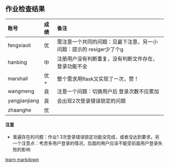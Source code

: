 ## 作业检查结果

|账号           |成绩  |备注               |
|:--------------| :--- |:----------------- |
|fengxiaoli     |优    |需注意一个共同的问题：见最下注意，另一小问题：提示的 resiger少了个g |
|hanbing        |中    |注册用户没有判断重复，没有判断文件存在，登录功能不全  |
|marshall  |优+   |整个需求用flask又实现了一次，赞！|
|wangmeng       |良    |注意一个问题：切换用户后 登录次数不应累加|
|yangjianjiang  |良    |会出现2次登录错误锁定的问题|
|zhaanghe       |优    | |


#### 注意
- 普遍存在的问题：作业1 3次登录错误锁定功能没完成，或者没达到要求。另一个注意点：考虑多用户登录的情况，后面的用户应该不能受前面用户登录失败的影响


[learn markdown](http://note.youdao.com/iyoudao/?p=2411&vendor=unsilent14)
